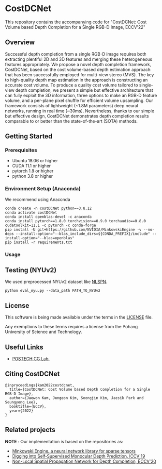 # CostDCNet

This repository contains the accompanying code for "CostDCNet: Cost Volume based Depth Completion for a Single RGB-D Image, ECCV'22"

## Overview

Successful depth completion from a single RGB-D image requires both extracting plentiful 2D and 3D features and merging these heterogeneous features appropriately. 
We propose a novel depth completion framework, CostDCNet, based on the cost volume-based depth estimation approach that has been successfully employed for multi-view stereo (MVS). 
The key to high-quality depth map estimation in the approach is constructing an accurate cost volume. To produce a quality cost volume tailored to single-view depth completion, we present a simple but effective architecture that can fully exploit the 3D information, three options to make an RGB-D feature volume, and a per-plane pixel shuffle for efficient volume upsampling.
Our framework consists of lightweight (~1.8M parameters) deep neural networks, running in real time (~30ms). Nevertheless, thanks to our simple but effective design, CostDCNet demonstrates depth completion results comparable to or better than the state-of-the-art (SOTA) methods.

## Getting Started

### Prerequisites

- Ubuntu 18.06 or higher
- CUDA 11.1 or higher
- pytorch 1.8 or higher
- python 3.8 or higher


### Environment Setup (Anaconda)
We recommend using Anaconda
```
conda create -n costDCNet python==3.8.12
conda activate costDCNet
conda install openblas-devel -c anaconda
conda install pytorch==1.8.0 torchvision==0.9.0 torchaudio==0.8.0 cudatoolkit=11.1 -c pytorch -c conda-forge
pip install -U git+https://github.com/NVIDIA/MinkowskiEngine -v --no-deps --install-option="--blas_include_dirs=${CONDA_PREFIX}/include" --install-option="--blas=openblas"
pip install -r requirements.txt
```

### Usage
## Testing (NYUv2)
We used preprocessed NYUv2 dataset like [NLSPN](https://github.com/zzangjinsun/NLSPN_ECCV20).
```
python eval_nyu.py --data_path PATH_TO_NYUv2
```

## License
This software is being made available under the terms in the [LICENSE](LICENSE) file.

Any exemptions to these terms requires a license from the Pohang University of Science and Technology.

## Useful Links
* [POSTECH CG Lab.](http://cg.postech.ac.kr/)

## Citing CostDCNet
```
@inproceedings{kam2022costdcnet,
  title={CostDCNet: Cost Volume based Depth Completion for a Single RGB-D Image},
  author={Jaewon Kam, Jungeon Kim, Soongjin Kim, Jaesik Park and Seungyong Lee},
  booktitle={ECCV},
  year={2022}
}
```

## Related projects

**NOTE** : Our implementation is based on the repositories as:
- [Minkowski Engine, a neural network library for sparse tensors](https://github.com/StanfordVL/MinkowskiEngine)
- [Digging into Self-Supervised Monocular Depth Prediction, ICCV'19](https://github.com/nianticlabs/monodepth2)
- [Non-Local Spatial Propagation Network for Depth Completion, ECCV'20](https://github.com/zzangjinsun/NLSPN_ECCV20)
